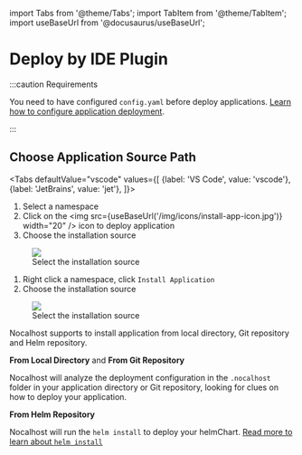 import Tabs from '@theme/Tabs';
import TabItem from '@theme/TabItem';
import useBaseUrl from '@docusaurus/useBaseUrl';

# Deploy by IDE Plugin

:::caution Requirements

You need to have configured `config.yaml` before deploy applications. [Learn how to configure application deployment](../../config/config-deploy).

:::

## Choose Application Source Path

<Tabs
  defaultValue="vscode"
  values={[
    {label: 'VS Code', value: 'vscode'},
 {label: 'JetBrains', value: 'jet'},
 ]}>
<TabItem value="vscode">

1. Select a namespace
2. Click on the <img src={useBaseUrl('/img/icons/install-app-icon.jpg')} width="20" /> icon to deploy application
3. Choose the installation source

<figure className="img-frame">
  <img className="gif-img" src={useBaseUrl('/img/plugin/vs-install-app.png')} />
  <figcaption>Select the installation source</figcaption>
</figure>

</TabItem>

<TabItem value="jet">

1. Right click a namespace, click `Install Application`
3. Choose the installation source

<figure className="img-frame">
  <img className="gif-img" src={useBaseUrl('/img/plugin/jb-install-app.png')} />
  <figcaption>Select the installation source</figcaption>
</figure>

</TabItem>
</Tabs>

Nocalhost supports to install application from local directory, Git repository and Helm repository.

**From Local Directory** and **From Git Repository**

Nocalhost will analyze the deployment configuration in the `.nocalhost` folder in your application directory or Git repository, looking for clues on how to deploy your application.

**From Helm Repository**

Nocalhost will run the `helm install` to deploy your helmChart. [Read more to learn about `helm install`](https://helm.sh/docs/helm/helm_install/)